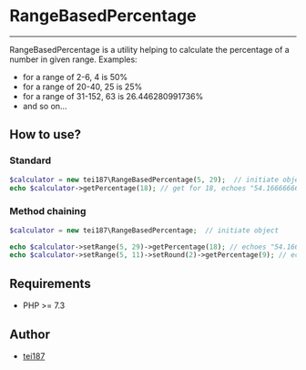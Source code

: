 # RangeBasedPercentage
---

RangeBasedPercentage is a utility helping to calculate the percentage of a number in given range.
Examples:
- for a range of 2-6, 4 is 50%
- for a range of 20-40, 25 is 25%
- for a range of 31-152, 63 is 26.446280991736%
- and so on...

## How to use?
### Standard
```php
$calculator = new tei187\RangeBasedPercentage(5, 29);  // initiate object with range 5-29
echo $calculator->getPercentage(18); // get for 18, echoes "54.166666666667"
```

### Method chaining
```php
$calculator = new tei187\RangeBasedPercentage;  // initiate object

echo $calculator->setRange(5, 29)->getPercentage(18); // echoes "54.16667"
echo $calculator->setRange(5, 11)->setRound(2)->getPercentage(9); // echoes "66.67"
```

## Requirements
- PHP >= 7.3

## Author
- [tei187](mailto:bonk.piotr@gmail.com)
